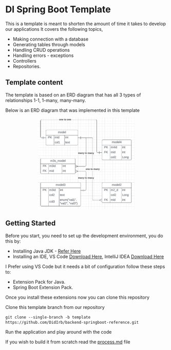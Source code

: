 # DI Spring Boot Template 
This is a template is meant to shorten the amount of time it takes to develop our applications
It covers the following topics,

- Making connection with a database
- Generating tables through models
- Handling CRUD operations
- Handling errors - exceptions 
- Controllers
- Repositories.

## Template content

The template is based on an ERD diagram that has all 3 types of relationships 1-1, 1-many, many-many.

Below is an ERD diagram that was implemented in this template

<p align="center">
  <img src="./images/template-erd.JPG" width="300" title="hover text">
</p>

## Getting Started

Before you start, you need to set up the development environment, you do this by:

- Installing Java JDK - [Refer Here](https://download.oracle.com/java/17/latest/jdk-17_windows-x64_bin.msi)
- Installing an IDE, VS Code [Download Here](https://code.visualstudio.com/), IntelliJ IDEA [Download Here](https://www.jetbrains.com/idea/)


I Prefer using VS Code but it needs a bit of configuration follow these steps to:
- Extension Pack for Java.
- Spring Boot Extension Pack.

Once you install these extensions now you can clone this repository

Clone this template branch from our repository

    git clone --single-branch -b template https://github.com/DidIrb/backend-springboot-reference.git

Run the application and play around with the code

If you wish to build it from scratch read the [process.md](./Process.md) file
